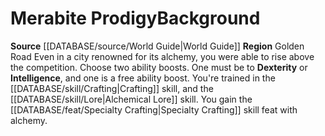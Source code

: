 ﻿---
ability: null
ability_boost: null
feat: null
id: '76'
name: Merabite Prodigy
prerequisite: null
rarity: null
rus_type_level: null
skill: null
source: '[[DATABASE/source/World Guide|World Guide]]'
subcategory: regional
trait: null
type: null

---
# Merabite Prodigy<span class="item-type">Background</span>

**Source** [[DATABASE/source/World Guide|World Guide]] 
**Region** Golden Road
Even in a city renowned for its alchemy, you were able to rise above the competition.
Choose two ability boosts. One must be to **Dexterity** or **Intelligence**, and one is a free ability boost.
You're trained in the [[DATABASE/skill/Crafting|Crafting]] skill, and the [[DATABASE/skill/Lore|Alchemical Lore]] skill. You gain the [[DATABASE/feat/Specialty Crafting|Specialty Crafting]] skill feat with alchemy.
